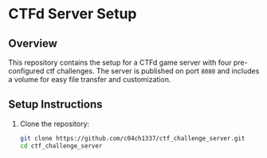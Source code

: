 # CTFd Server Setup

## Overview
This repository contains the setup for a CTFd game server with four pre-configured ctf challenges. The server is published on port `8080` and includes a volume for easy file transfer and customization.

## Setup Instructions
1. Clone the repository:
   ```bash
   git clone https://github.com/c04ch1337/ctf_challenge_server.git
   cd ctf_challenge_server

